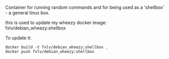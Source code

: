 Container for running random commands and for being used as a 'shellbox' - a general linux box.


this is used to update my wheezy docker image: fxlv/debian_wheezy:shellbox

To update it:

```
docker build -t fxlv/debian_wheezy:shellbox .
docker push fxlv/debian_wheezy:shellbox
```
